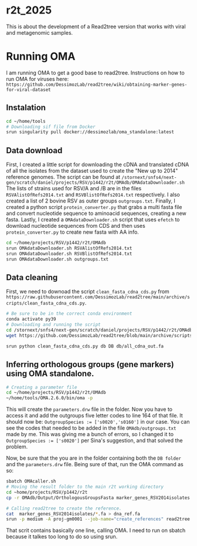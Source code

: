 # r2t_2025
This is about the development of a Read2tree version that works with viral and metagenomic samples.


# Running OMA

I am running OMA to get a good base to read2tree. Instructions on how to run OMA for viruses here:
```https://github.com/DessimozLab/read2tree/wiki/obtaining-marker-genes-for-viral-dataset```

## Instalation

```bash
cd ~/home/tools
# Downloading sif file from Docker
srun singularity pull docker://dessimozlab/oma_standalone:latest

```

## Data download
First, I created a little script for downloading the cDNA and translated cDNA of all the isolates from the dataset used to create the "New up to 2014" reference genomes. The script can be found at ```/stornext/snfs4/next-gen/scratch/daniel/projects/RSV/p1442/r2t/OMAdb/OMAdataDownloader.sh```
The lists of strains used for RSV/A and /B are in the files ``RSVAlistOfRefs2014.txt`` and ``RSVBlistOfRefs2014.txt`` respectively. I also created a list of 2 bovine RSV as outer groups ``outgroups.txt``. Finally, I created a python script ``protein_converter.py`` that grabs a multi fasta file and convert nucleotide sequence to aminoacid sequences, creating a new fasta. Lastly, I created a ``OMAdataDownloader.sh`` script that uses ``efetch`` to download nucleotide sequences from CDS and then uses ``protein_converter.py`` to create new fasta with AA info.

```bash
cd ~/home/projects/RSV/p1442/r2t/OMAdb
srun OMAdataDownloader.sh RSVAlistOfRefs2014.txt
srun OMAdataDownloader.sh RSVBlistOfRefs2014.txt
srun OMAdataDownloader.sh outgroups.txt
```

## Data cleaning 
First, we need to downoad the script ``clean_fasta_cdna_cds.py`` from ``https://raw.githubusercontent.com/DessimozLab/read2tree/main/archive/scripts/clean_fasta_cdna_cds.py``.

```bash
# Be sure to be in the correct conda environment
conda activate py39
# Downloading and running the script
cd /stornext/snfs4/next-gen/scratch/daniel/projects/RSV/p1442/r2t/OMAdb
wget https://github.com/DessimozLab/read2tree/blob/main/archive/scripts/clean_fasta_cdna_cds.py

srun python clean_fasta_cdna_cds.py db DB db/all_cdna_out.fa
```

## Inferring orthologous groups (gene markers) using OMA standalone.

```bash
# Creating a parameter file
cd ~/home/projects/RSV/p1442/r2t/OMAdb
~/home/tools/OMA.2.6.0/bin/oma -p
```
This will create the ``parameters.drw`` file in the folder. Now you have to access it and add the outgroups five letter codes to line 164 of that file. It should now be:
``OutgroupSpecies := ['s0020','s0160']`` in our case. You can see the codes that needed to be added in the file ```OMAdb/outgroups.txt``` made by me.
This was giving me a bunch of errors, so I changed it to ``OutgroupSpecies := ['s0020']`` per Sina's suggestion, and that solved the problem.

Now, be sure that the you are in the folder containing both the ``DB folder`` and the ``parameters.drw`` file. Being sure of that, run the OMA command as so:

```bash
sbatch OMAcaller.sh
# Moving the result folder to the main r2t working directory
cd ~home/projects/RSV/p1442/r2t
cp -r OMAdb/Output/OrthologousGroupsFasta marker_genes_RSV2014isolates

# Calling read2tree to create the reference.
cat  marker_genes_RSV2014isolates/*.fa > dna_ref.fa
srun -p medium -A proj-gm0001 --job-name="create_references" read2tree --standalone_path ./marker_genes_RSV2014isolates --output_path ./output --reference --dna_reference OMAdb/db/all_cdna_out.fa
```
That scrit contains basically one line, calling OMA. I need to run on sbatch because it talkes too long to do so using srun.
